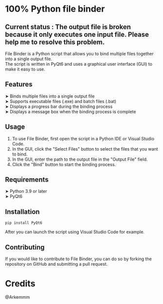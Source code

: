 # 100% Python file binder  
## Current status : The output file is broken because it only executes one input file. Please help me to resolve this problem.  


File Binder is a Python script that allows you to bind multiple files together into a single output file.  
The script is written in PyQt6 and uses a graphical user interface (GUI) to make it easy to use.  

## Features  
➤  Binds multiple files into a single output file  
➤  Supports executable files (.exe) and batch files (.bat)  
➤  Displays a progress bar during the binding process  
➤  Displays a message box when the binding process is complete  


## Usage  

1. To use File Binder, first open the script in a Python IDE or Visual Studio Code.  
2. In the GUI, click the "Select Files" button to select the files that you want to bind.  
3. In the GUI, enter the path to the output file in the "Output File" field.  
4. Click the "Bind" button to start the binding process.  


## Requirements  

  ➤ Python 3.9 or later  
  ➤ PyQt6  
  

## Installation  
  
```
pip install PyQt6  
```
After you can launch the script using Visual Studio Code for example.  

## Contributing  

If you would like to contribute to File Binder, you can do so by forking the repository on GitHub and submitting a pull request.  

# Credits  

@Arkemmm  

